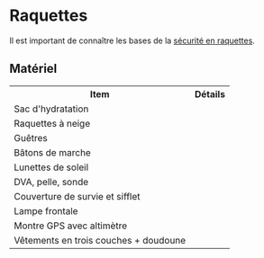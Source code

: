 # Raquettes

Il est important de connaître les bases de la [sécurité en raquettes](https://www.chamoniarde.com/images/files/La%20Base%20raquette2017.pdf).

## Matériel

<table class="training-table">
    <tr><th>Item</th><th>Détails</th></tr>
    <!-- row -->
    <tr><td>Sac d'hydratation</td><td></td></tr>
    <!-- row -->
    <tr><td>Raquettes à neige</td><td></td></tr>
    <!-- row -->
    <tr><td>Guêtres</td><td></td></tr>
    <!-- row -->
    <tr><td>Bâtons de marche</td><td></td></tr>
    <!-- row -->
    <tr><td>Lunettes de soleil</td><td></td></tr>
    <!-- row -->
    <tr><td>DVA, pelle, sonde</td><td></td></tr>
    <!-- row -->
    <tr><td>Couverture de survie et sifflet</td><td></td></tr>
    <!-- row -->
    <tr><td>Lampe frontale</td><td></td></tr>
    <!-- row -->
    <tr><td>Montre GPS avec altimètre</td><td></td></tr>
    <!-- row -->
    <tr><td>Vêtements en trois couches + doudoune</td><td></td></tr>
</table>
